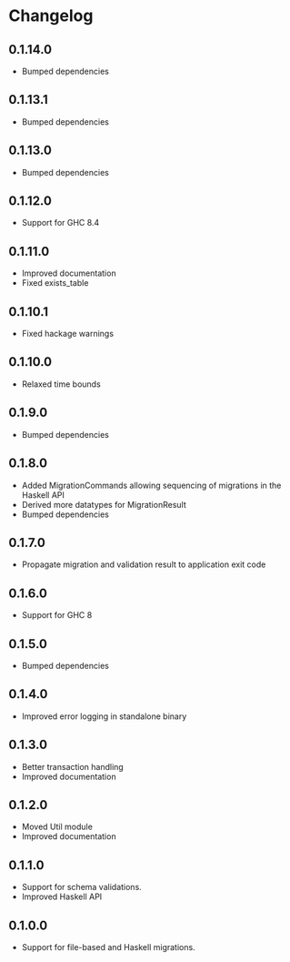 # Changelog

## 0.1.14.0
* Bumped dependencies

## 0.1.13.1
* Bumped dependencies

## 0.1.13.0
* Bumped dependencies

## 0.1.12.0
* Support for GHC 8.4

## 0.1.11.0
* Improved documentation
* Fixed exists_table

## 0.1.10.1
* Fixed hackage warnings

## 0.1.10.0
* Relaxed time bounds

## 0.1.9.0
* Bumped dependencies

## 0.1.8.0
* Added MigrationCommands allowing sequencing of migrations in the Haskell API
* Derived more datatypes for MigrationResult
* Bumped dependencies

## 0.1.7.0
* Propagate migration and validation result to application exit code

## 0.1.6.0
* Support for GHC 8

## 0.1.5.0
* Bumped dependencies

## 0.1.4.0
* Improved error logging in standalone binary

## 0.1.3.0
* Better transaction handling
* Improved documentation

## 0.1.2.0
* Moved Util module
* Improved documentation

## 0.1.1.0
* Support for schema validations.
* Improved Haskell API

## 0.1.0.0
* Support for file-based and Haskell migrations.
